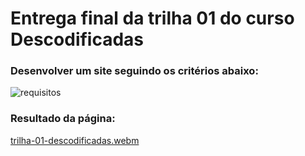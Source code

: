 # **Entrega final da trilha 01 do curso Descodificadas**

### Desenvolver um site seguindo os critérios abaixo:

![requisitos](https://github.com/ThaisDavilla/profissional-contabil/assets/78877580/08a8cf5f-daa5-4d97-8884-6f72657359a2)

### Resultado da página:
[trilha-01-descodificadas.webm](https://github.com/user-attachments/assets/4a77a8e0-f109-4e69-b3e6-f7afb02b13fc)

